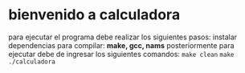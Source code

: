 # bienvenido a calculadora
para ejecutar el programa debe realizar los siguientes pasos:
instalar dependencias para compilar: **make, gcc, nams**
posteriormente para ejecutar debe de ingresar los siguientes comandos:
`make clean`
`make`
`./calculadora`
